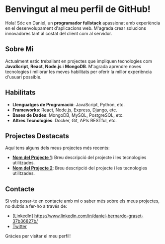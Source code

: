 # Benvingut al meu perfil de GitHub!

Hola! Sóc en Daniel, un **programador fullstack** apassionat amb experiència en el desenvolupament d'aplicacions web. M'agrada crear solucions innovadores tant al costat del client com al servidor.

## Sobre Mi

Actualment estic treballant en projectes que impliquen tecnologies com **JavaScript**, **React**, **Node.js** i **MongoDB**. M'agrada aprendre noves tecnologies i millorar les meves habilitats per oferir la millor experiència d'usuari possible.

## Habilitats

- **Llenguatges de Programació**: JavaScript, Python, etc.
- **Frameworks**: React, Node.js, Express, Django, etc.
- **Bases de Dades**: MongoDB, MySQL, PostgreSQL, etc.
- **Altres Tecnologies**: Docker, Git, APIs RESTful, etc.

## Projectes Destacats

Aquí tens alguns dels meus projectes més recents:

- **[Nom del Projecte 1](enllaç-al-projecte-1)**: Breu descripció del projecte i les tecnologies utilitzades.
- **[Nom del Projecte 2](enllaç-al-projecte-2)**: Breu descripció del projecte i les tecnologies utilitzades.

## Contacte

Si vols posar-te en contacte amb mi o saber més sobre els meus projectes, no dubtis a fer-ho a través de:

- [LinkedIn] https://www.linkedin.com/in/daniel-bernardo-graset-37b36827b/
- [Twitter](enllaç-a-twitter)

Gràcies per visitar el meu perfil!
